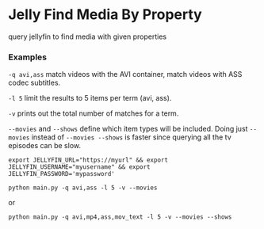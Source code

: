 # Jelly Find Media By Property
query jellyfin to find media with given properties

### Examples
`-q avi,ass` match videos with the AVI container, match videos with ASS codec subtitles.

`-l 5` limit the results to 5 items per term (avi, ass).

`-v` prints out the total number of matches for a term.

`--movies` and `--shows` define which item types will be included. Doing just `--movies` instead of `--movies --shows` is faster since querying all the tv episodes can be slow.

`export JELLYFIN_URL="https://myurl" && export JELLYFIN_USERNAME="myusername" && export JELLYFIN_PASSWORD='mypassword'`

`python main.py -q avi,ass -l 5 -v --movies`

or

`python main.py -q avi,mp4,ass,mov_text -l 5 -v --movies --shows`
